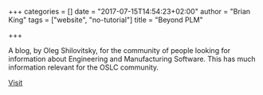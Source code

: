 +++
categories = []
date = "2017-07-15T14:54:23+02:00"
author = "Brian King"
tags = ["website", "no-tutorial"]
title = "Beyond PLM"

+++

A blog, by Oleg Shilovitsky, for the community of people looking for information about Engineering and Manufacturing Software. This has much information relevant for the OSLC community.

[Visit](http://beyondplm.com/)
